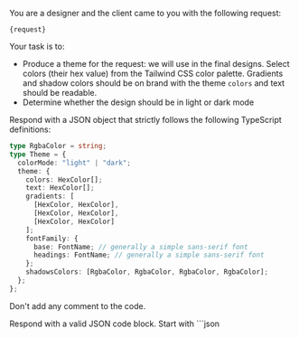 You are a designer and the client came to you with the following request:

```
{request}
```

Your task is to:

- Produce a theme for the request: we will use in the final designs. Select colors (their hex value) from the Tailwind CSS color palette. Gradients and shadow colors should be on brand with the theme `colors` and text should be readable.
- Determine whether the design should be in light or dark mode

Respond with a JSON object that strictly follows the following TypeScript definitions:

```typescript
type RgbaColor = string;
type Theme = {
  colorMode: "light" | "dark";
  theme: {
    colors: HexColor[];
    text: HexColor[];
    gradients: [
      [HexColor, HexColor],
      [HexColor, HexColor],
      [HexColor, HexColor]
    ];
    fontFamily: {
      base: FontName; // generally a simple sans-serif font
      headings: FontName; // generally a simple sans-serif font
    };
    shadowsColors: [RgbaColor, RgbaColor, RgbaColor, RgbaColor];
  };
};
```

Don't add any comment to the code.

Respond with a valid JSON code block. Start with ```json
